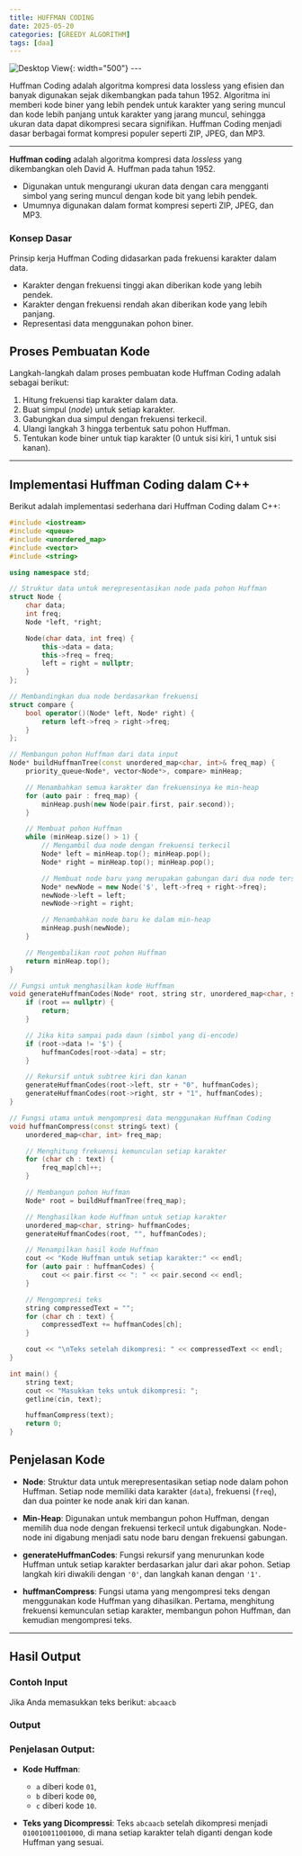 ```yaml
---
title: HUFFMAN CODING
date: 2025-05-20
categories: [GREEDY ALGORITHM]
tags: [daa]    
---
```


![Desktop View](/assets/K3.png){: width="500"}
_---_

Huffman Coding adalah algoritma kompresi data lossless yang efisien dan banyak digunakan sejak dikembangkan pada tahun 1952. Algoritma ini memberi kode biner yang lebih pendek untuk karakter yang sering muncul dan kode lebih panjang untuk karakter yang jarang muncul, sehingga ukuran data dapat dikompresi secara signifikan. Huffman Coding menjadi dasar berbagai format kompresi populer seperti ZIP, JPEG, dan MP3.

---

**Huffman coding** adalah algoritma kompresi data *lossless* yang dikembangkan oleh David A. Huffman pada tahun 1952.

* Digunakan untuk mengurangi ukuran data dengan cara mengganti simbol yang sering muncul dengan kode bit yang lebih pendek.
* Umumnya digunakan dalam format kompresi seperti ZIP, JPEG, dan MP3.

### Konsep Dasar

Prinsip kerja Huffman Coding didasarkan pada frekuensi karakter dalam data.

* Karakter dengan frekuensi tinggi akan diberikan kode yang lebih pendek.
* Karakter dengan frekuensi rendah akan diberikan kode yang lebih panjang.
* Representasi data menggunakan pohon biner.

## Proses Pembuatan Kode

Langkah-langkah dalam proses pembuatan kode Huffman Coding adalah sebagai berikut:
1.  Hitung frekuensi tiap karakter dalam data.
2.  Buat simpul (*node*) untuk setiap karakter.
3.  Gabungkan dua simpul dengan frekuensi terkecil.
4.  Ulangi langkah 3 hingga terbentuk satu pohon Huffman.
5.  Tentukan kode biner untuk tiap karakter (0 untuk sisi kiri, 1 untuk sisi kanan).

---


## Implementasi Huffman Coding dalam C++

Berikut adalah implementasi sederhana dari Huffman Coding dalam C++:

```cpp
#include <iostream>
#include <queue>
#include <unordered_map>
#include <vector>
#include <string>

using namespace std;

// Struktur data untuk merepresentasikan node pada pohon Huffman
struct Node {
    char data;
    int freq;
    Node *left, *right;

    Node(char data, int freq) {
        this->data = data;
        this->freq = freq;
        left = right = nullptr;
    }
};

// Membandingkan dua node berdasarkan frekuensi
struct compare {
    bool operator()(Node* left, Node* right) {
        return left->freq > right->freq;
    }
};

// Membangun pohon Huffman dari data input
Node* buildHuffmanTree(const unordered_map<char, int>& freq_map) {
    priority_queue<Node*, vector<Node*>, compare> minHeap;

    // Menambahkan semua karakter dan frekuensinya ke min-heap
    for (auto pair : freq_map) {
        minHeap.push(new Node(pair.first, pair.second));
    }

    // Membuat pohon Huffman
    while (minHeap.size() > 1) {
        // Mengambil dua node dengan frekuensi terkecil
        Node* left = minHeap.top(); minHeap.pop();
        Node* right = minHeap.top(); minHeap.pop();

        // Membuat node baru yang merupakan gabungan dari dua node tersebut
        Node* newNode = new Node('$', left->freq + right->freq);
        newNode->left = left;
        newNode->right = right;

        // Menambahkan node baru ke dalam min-heap
        minHeap.push(newNode);
    }

    // Mengembalikan root pohon Huffman
    return minHeap.top();
}

// Fungsi untuk menghasilkan kode Huffman
void generateHuffmanCodes(Node* root, string str, unordered_map<char, string>& huffmanCodes) {
    if (root == nullptr) {
        return;
    }

    // Jika kita sampai pada daun (simbol yang di-encode)
    if (root->data != '$') {
        huffmanCodes[root->data] = str;
    }

    // Rekursif untuk subtree kiri dan kanan
    generateHuffmanCodes(root->left, str + "0", huffmanCodes);
    generateHuffmanCodes(root->right, str + "1", huffmanCodes);
}

// Fungsi utama untuk mengompresi data menggunakan Huffman Coding
void huffmanCompress(const string& text) {
    unordered_map<char, int> freq_map;

    // Menghitung frekuensi kemunculan setiap karakter
    for (char ch : text) {
        freq_map[ch]++;
    }

    // Membangun pohon Huffman
    Node* root = buildHuffmanTree(freq_map);

    // Menghasilkan kode Huffman untuk setiap karakter
    unordered_map<char, string> huffmanCodes;
    generateHuffmanCodes(root, "", huffmanCodes);

    // Menampilkan hasil kode Huffman
    cout << "Kode Huffman untuk setiap karakter:" << endl;
    for (auto pair : huffmanCodes) {
        cout << pair.first << ": " << pair.second << endl;
    }

    // Mengompresi teks
    string compressedText = "";
    for (char ch : text) {
        compressedText += huffmanCodes[ch];
    }

    cout << "\nTeks setelah dikompresi: " << compressedText << endl;
}

int main() {
    string text;
    cout << "Masukkan teks untuk dikompresi: ";
    getline(cin, text);

    huffmanCompress(text);
    return 0;
}
```

## Penjelasan Kode

- **Node**: Struktur data untuk merepresentasikan setiap node dalam pohon Huffman. Setiap node memiliki data karakter (`data`), frekuensi (`freq`), dan dua pointer ke node anak kiri dan kanan.

- **Min-Heap**: Digunakan untuk membangun pohon Huffman, dengan memilih dua node dengan frekuensi terkecil untuk digabungkan. Node-node ini digabung menjadi satu node baru dengan frekuensi gabungan.

- **generateHuffmanCodes**: Fungsi rekursif yang menurunkan kode Huffman untuk setiap karakter berdasarkan jalur dari akar pohon. Setiap langkah kiri diwakili dengan `'0'`, dan langkah kanan dengan `'1'`.

- **huffmanCompress**: Fungsi utama yang mengompresi teks dengan menggunakan kode Huffman yang dihasilkan. Pertama, menghitung frekuensi kemunculan setiap karakter, membangun pohon Huffman, dan kemudian mengompresi teks.

---

## Hasil Output

### Contoh Input

Jika Anda memasukkan teks berikut:  `abcaacb`


### Output


### Penjelasan Output:

- **Kode Huffman**:
  - `a` diberi kode `01`,
  - `b` diberi kode `00`,
  - `c` diberi kode `10`.

- **Teks yang Dicompressi**:
  Teks `abcaacb` setelah dikompresi menjadi `010010011001000`, di mana setiap karakter telah diganti dengan kode Huffman yang sesuai.
